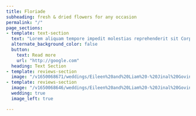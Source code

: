 ```yaml
---
title: Floriade
subheading: fresh & dried flowers for any occasion
permalink: "/"
page_sections:
- template: text-section
  text: "Lorem aliquam tempore impedit molestias reprehenderit sit Corporis ipsam assumenda possimus harum dolorem. Est cum vitae ratione eligendi ipsa provident Quia vero minus quod repellat assumenda ducimus Expedita cupiditate similique dolorum harum veritatis, est, eius expedita. Praesentium sint dolore itaque ullam asperiores! In voluptatibus ea eveniet minima tempore repellendus quo."
  alternate_background_color: false
  button:
    text: Read more
    url: "http://google.com"
  heading: Text Section
- template: reviews-section
  image: "/v1650068671/weddings/Eileen%20and%20Liam%20-%20Jinal%20Govind%20Photography/a1mkzuuymrhphw0vvshr.jpg"
- template: reviews-section
  image: "/v1650068646/weddings/Eileen%20and%20Liam%20-%20Jinal%20Govind%20Photography/qt3rycdpdlwjitofgebo.jpg"
  wedding: true
  image_left: true

---
```

